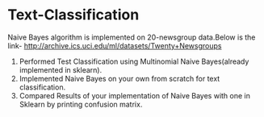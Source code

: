 # Text-Classification
Naive Bayes algorithm is implemented on 20-newsgroup data.Below is the link-
http://archive.ics.uci.edu/ml/datasets/Twenty+Newsgroups
1. Performed Test Classification using Multinomial Naive Bayes(already implemented in sklearn).
2. Implemented Naive Bayes on your own from scratch for text classification. 
3. Compared Results of your implementation of Naive Bayes with one in Sklearn by printing confusion matrix.
